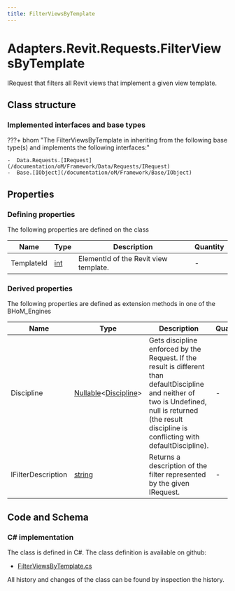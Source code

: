 ```yaml
---
title: FilterViewsByTemplate
---
```


# Adapters.Revit.Requests.FilterViewsByTemplate

IRequest that filters all Revit views that implement a given view template.

## Class structure

### Implemented interfaces and base types

???+ bhom "The FilterViewsByTemplate in inheriting from the following base type(s) and implements the following interfaces:"

    -  Data.Requests.[IRequest](/documentation/oM/Framework/Data/Requests/IRequest)
    -  Base.[IObject](/documentation/oM/Framework/Base/IObject)


## Properties



### Defining properties

The following properties are defined on the class

| Name             | Type             | Description      | Quantity         |
|------------------|------------------|------------------|------------------|
| TemplateId | [int](https://learn.microsoft.com/en-us/dotnet/api/System.Int32?view=netstandard-2.0) | ElementId of the Revit view template. | - |


### Derived properties

The following properties are defined as extension methods in one of the BHoM_Engines

| Name             | Type             | Description      | Quantity         | Engine           |
|------------------|------------------|------------------|------------------|------------------|
| Discipline | [Nullable](https://learn.microsoft.com/en-us/dotnet/api/System.Nullable-1?view=netstandard-2.0)&lt;[Discipline](/documentation/oM/Adapter/Adapters/Revit/Enums/Discipline)&gt; | Gets discipline enforced by the Request. If the result is different than defaultDiscipline and neither of two is Undefined, null is returned (the result discipline is conflicting with defaultDiscipline). | - | Revit_Engine |
| IFilterDescription | [string](https://learn.microsoft.com/en-us/dotnet/api/System.String?view=netstandard-2.0) | Returns a description of the filter represented by the given IRequest. | - | Revit_Engine |


## Code and Schema

### C# implementation

The class is defined in C#. The class definition is available on github:

- [FilterViewsByTemplate.cs](https://github.com/BHoM/Revit_Toolkit/blob/develop/Revit_oM/Requests/FilterViewsByTemplate.cs)

All history and changes of the class can be found by inspection the history.
